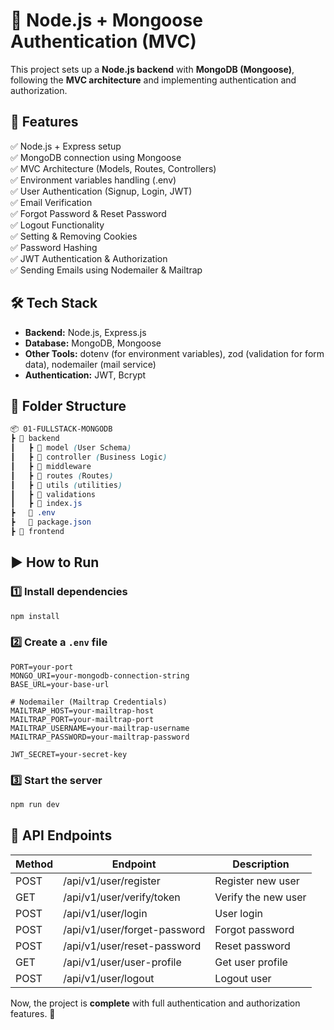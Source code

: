 # 🚀 Node.js + Mongoose Authentication (MVC)

This project sets up a **Node.js backend** with **MongoDB (Mongoose)**, following the **MVC architecture** and implementing authentication and authorization.

## 📌 Features

✅ Node.js + Express setup  
✅ MongoDB connection using Mongoose  
✅ MVC Architecture (Models, Routes, Controllers)  
✅ Environment variables handling (.env)  
✅ User Authentication (Signup, Login, JWT)  
✅ Email Verification  
✅ Forgot Password & Reset Password  
✅ Logout Functionality  
✅ Setting & Removing Cookies  
✅ Password Hashing  
✅ JWT Authentication & Authorization  
✅ Sending Emails using Nodemailer & Mailtrap

## 🛠 Tech Stack

- **Backend:** Node.js, Express.js
- **Database:** MongoDB, Mongoose
- **Other Tools:** dotenv (for environment variables), zod (validation for form data), nodemailer (mail service)
- **Authentication:** JWT, Bcrypt

## 📂 Folder Structure

```scss
📦 01-FULLSTACK-MONGODB
┣ 📂 backend
┃   ┣ 📂 model (User Schema)
┃   ┣ 📂 controller (Business Logic)
┃   ┣ 📂 middleware
┃   ┣ 📂 routes (Routes)
┃   ┣ 📂 utils (utilities)
┃   ┣ 📂 validations
┃   ┣ 📜 index.js
┣   📜 .env
┣   📜 package.json
┣ 📂 frontend
```

## ▶️ How to Run

### 1️⃣ Install dependencies

```sh
npm install
```

### 2️⃣ Create a `.env` file

```env
PORT=your-port
MONGO_URI=your-mongodb-connection-string
BASE_URL=your-base-url

# Nodemailer (Mailtrap Credentials)
MAILTRAP_HOST=your-mailtrap-host
MAILTRAP_PORT=your-mailtrap-port
MAILTRAP_USERNAME=your-mailtrap-username
MAILTRAP_PASSWORD=your-mailtrap-password

JWT_SECRET=your-secret-key
```

### 3️⃣ Start the server

```sh
npm run dev
```

## 🚀 API Endpoints

| Method | Endpoint                     | Description         |
| ------ | ---------------------------- | ------------------- |
| POST   | /api/v1/user/register        | Register new user   |
| GET    | /api/v1/user/verify/token    | Verify the new user |
| POST   | /api/v1/user/login           | User login          |
| POST   | /api/v1/user/forget-password | Forgot password     |
| POST   | /api/v1/user/reset-password  | Reset password      |
| GET    | /api/v1/user/user-profile    | Get user profile    |
| POST   | /api/v1/user/logout          | Logout user         |

Now, the project is **complete** with full authentication and authorization features. 🚀
